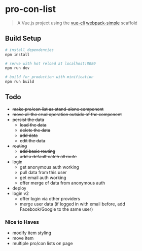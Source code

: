 # pro-con-list

> A Vue.js project using the [vue-cli](https://github.com/vuejs/vue-cli) [webpack-simple](https://github.com/vuejs-templates/webpack-simple) scaffold

## Build Setup

``` bash
# install dependencies
npm install

# serve with hot reload at localhost:8080
npm run dev

# build for production with minification
npm run build
```

## Todo
- ~~make pro/con list as stand-alone component~~
- ~~move all the crud operation outside of the component~~
- ~~persist the data~~
  - ~~load the data~~
  - ~~delete the data~~
  - ~~add data~~
  - ~~edit the data~~
- ~~routing~~
  - ~~add basic routing~~
  - ~~add a default catch all route~~
- login
  - get anonymous auth working
  - pull data from this user
  - get email auth working
  - offer merge of data from anonymous auth
- deploy
- login v2
  - offer login via other providers
  - merge user data (if logged in with email before, add Facebook/Google to the same user)

### Nice to Haves
- modify item styling
- move item
- multiple pro/con lists on page
